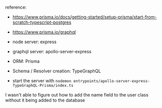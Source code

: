 reference:
- https://www.prisma.io/docs/getting-started/setup-prisma/start-from-scratch-typescript-postgres
- https://www.prisma.io/graphql

- node server: express
- graphql server: apollo-server-express
- ORM: Prisma
- Schema / Resolver creation: TypeGraphQL

- start the server with `nodemon entrypoints/apollo-server-express-TypeGraphQL-Prisma/index.ts`

I wasn't able to figure out how to add the name field to the user class without it being added to the database
